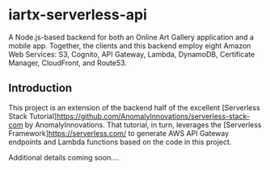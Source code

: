 # iartx-serverless-api

A Node.js-based backend for both an Online Art Gallery application and a mobile app. Together, the clients and this backend employ eight Amazon Web Services: S3, Cognito, API Gateway, Lambda, DynamoDB, Certificate Manager, CloudFront, and Route53.

## Introduction

This project is an extension of the backend half of the excellent [Serverless Stack Tutorial]https://github.com/AnomalyInnovations/serverless-stack-com by AnomalyInnovations. That tutorial, in turn, leverages the [Serverless Framework]https://serverless.com/ to generate AWS API Gateway endpoints and Lambda functions based on the code in this project.

Additional details coming soon....
